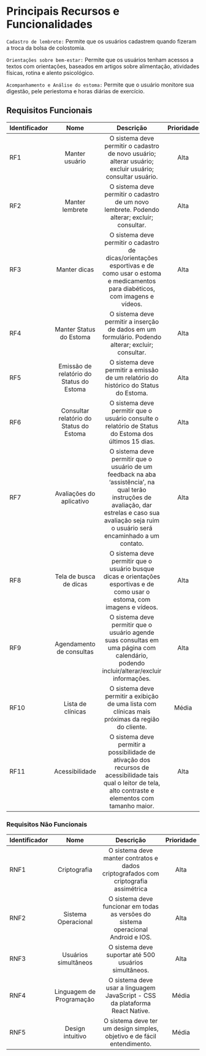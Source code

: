 # Principais Recursos e Funcionalidades

``Cadastro de lembrete:`` Permite que os usuários cadastrem quando fizeram a troca da bolsa de colostomia.

``Orientações sobre bem-estar:`` Permite que os usuários tenham acessos a textos com orientações, baseados em artigos sobre alimentação, atividades físicas, rotina e alento psicológico.

``Acompanhamento e Análise do estoma:`` Permite que o usuário monitore sua digestão, pele periestoma e horas diárias de exercício.

## Requisitos Funcionais

|Identificador|         Nome        |                          Descrição                         |Prioridade|
| ----------- | :-----------------: | :--------------------------------------------------------: | :------: |
| RF1 | Manter usuário | O sistema deve permitir o cadastro de novo usuário; alterar usuário; excluir usuário; consultar usuário. | Alta |
| RF2 | Manter lembrete | O sistema deve permitir o cadastro de um novo lembrete. Podendo alterar; excluir; consultar. | Alta |
| RF3 | Manter dicas | O sistema deve permitir o cadastro de dicas/orientações esportivas e de como usar o estoma e medicamentos para diabéticos, com imagens e vídeos. | Alta |
| RF4 | Manter Status do Estoma | O sistema deve permitir a inserção de dados em um formulário. Podendo alterar; excluir; consultar. | Alta |
| RF5 | Emissão de relatório do Status do Estoma | O sistema deve permitir a emissão de um relatório do histórico do Status do Estoma. | Alta |
| RF6 | Consultar relatório do Status do Estoma | O sistema deve permitir que o usuário consulte o relatório de Status do Estoma dos últimos 15 dias. | Alta |
| RF7 | Avaliações do aplicativo | O sistema deve permitir que o usuário de um feedback na aba ‘assistência’, na qual terão instruções de avaliação, dar estrelas e caso sua avaliação seja ruim o usuário será encaminhado a um contato. | Alta |
| RF8 | Tela de busca de dicas | O sistema deve permitir que o usuário busque dicas e orientações esportivas e de como usar o estoma, com imagens e vídeos. | Alta |
| RF9 | Agendamento de consultas | O sistema deve permitir que o usuário agende suas consultas em uma página com calendário, podendo incluir/alterar/excluir informações. | Alta |
| RF10 | Lista de clínicas | O sistema deve permitir a exibição de uma lista com clínicas mais próximas da região do cliente. | Média |
| RF11 | Acessibilidade | O sistema deve permitir a possibilidade de ativação dos recursos de acessibilidade tais qual o leitor de tela, alto contraste e elementos com tamanho maior. | Alta |

### Requisitos Não Funcionais

|Identificador|         Nome        |                          Descrição                         |Prioridade|
| ----------- | :-----------------: | :--------------------------------------------------------: | :------: |
| RNF1 | Criptografia | O sistema deve manter contratos e dados criptografados com criptografia assimétrica | Alta |
| RNF2 | Sistema Operacional | O sistema deve funcionar em todas as versões do sistema operacional Android e IOS. | Alta |
| RNF3 | Usuários simultâneos | O sistema deve suportar até 500 usuários simultâneos. | Alta |
| RNF4 | Linguagem de Programação | O sistema deve usar a linguagem JavaScript - CSS da plataforma React Native. | Média |
| RNF5 | Design intuitivo | O sistema deve ter um design simples, objetivo e de fácil entendimento. | Média |
